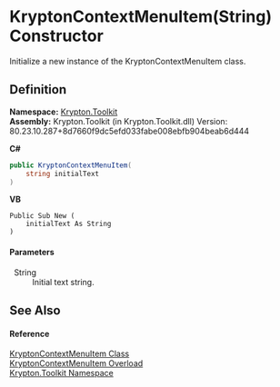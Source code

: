 # KryptonContextMenuItem(String) Constructor


Initialize a new instance of the KryptonContextMenuItem class.



## Definition
**Namespace:** <a href="79d2eac2-21f4-54ff-7552-b20c33c30600.md">Krypton.Toolkit</a>  
**Assembly:** Krypton.Toolkit (in Krypton.Toolkit.dll) Version: 80.23.10.287+8d7660f9dc5efd033fabe008ebfb904beab6d444

**C#**
``` C#
public KryptonContextMenuItem(
	string initialText
)
```
**VB**
``` VB
Public Sub New ( 
	initialText As String
)
```



#### Parameters
<dl><dt>  String</dt><dd>Initial text string.</dd></dl>

## See Also


#### Reference
<a href="19269e57-f7e7-326d-c5b4-f602bf32208b.md">KryptonContextMenuItem Class</a>  
<a href="92afb22c-1ecf-7bdb-a3d9-65fec6542905.md">KryptonContextMenuItem Overload</a>  
<a href="79d2eac2-21f4-54ff-7552-b20c33c30600.md">Krypton.Toolkit Namespace</a>  
